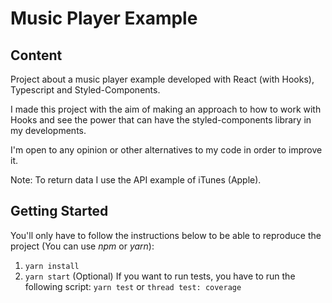 # Music Player Example

## Content
Project about a music player example developed with React (with Hooks), Typescript and Styled-Components.

I made this project with the aim of making an approach to how to work with Hooks and see the power that can have the styled-components library in my developments.

I'm open to any opinion or other alternatives to my code in order to improve it.

Note: To return data I use the API example of iTunes (Apple).

## Getting Started

You'll only have to follow the instructions below to be able to reproduce the project (You can use _npm_ or _yarn_):

1. `yarn install`
2. `yarn start`
(Optional) If you want to run tests, you have to run the following script: `yarn test` or `thread test: coverage`

